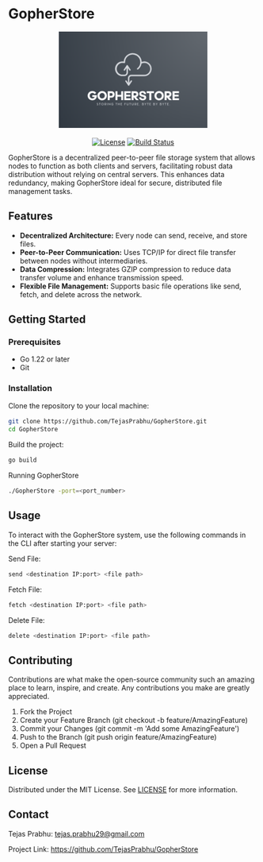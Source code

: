 # GopherStore

<div align="center">
  <img src="./docs/logo.png" alt="GopherStore Logo" width="300">
  <br><br>
  <a href="https://github.com/TejasPrabhu/GopherStore/blob/main/LICENSE"><img alt="License" src="https://img.shields.io/badge/license-MIT-green"></a>
<!--   <a href="https://goreportcard.com/report/github.com/TejasPrabhu/GopherStore"><img alt="Go Report Card" src="https://goreportcard.com/badge/github.com/TejasPrabhu/GopherStore"></a> -->
  <a href="https://github.com/TejasPrabhu/GopherStore/actions"><img alt="Build Status" src="https://github.com/TejasPrabhu/GopherStore/actions/workflows/go.yml/badge.svg"></a>
</div>

GopherStore is a decentralized peer-to-peer file storage system that allows nodes to function as both clients and servers, facilitating robust data distribution without relying on central servers. This enhances data redundancy, making GopherStore ideal for secure, distributed file management tasks.

## Features

- **Decentralized Architecture:** Every node can send, receive, and store files.
- **Peer-to-Peer Communication:** Uses TCP/IP for direct file transfer between nodes without intermediaries.
- **Data Compression:** Integrates GZIP compression to reduce data transfer volume and enhance transmission speed.
- **Flexible File Management:** Supports basic file operations like send, fetch, and delete across the network.

## Getting Started

### Prerequisites

- Go 1.22 or later
- Git

### Installation

Clone the repository to your local machine:

```bash
git clone https://github.com/TejasPrabhu/GopherStore.git
cd GopherStore
```

Build the project:

```bash
go build
```

Running GopherStore

```bash
./GopherStore -port=<port_number>
```

## Usage

To interact with the GopherStore system, use the following commands in the CLI after starting your server:

Send File:
```bash
send <destination IP:port> <file path>
```

Fetch File:
```bash
fetch <destination IP:port> <file path>
```

Delete File:
```bash
delete <destination IP:port> <file path>
```

## Contributing
Contributions are what make the open-source community such an amazing place to learn, inspire, and create. Any contributions you make are greatly appreciated.

1. Fork the Project
2. Create your Feature Branch (git checkout -b feature/AmazingFeature)
3. Commit your Changes (git commit -m 'Add some AmazingFeature')
4. Push to the Branch (git push origin feature/AmazingFeature)
5. Open a Pull Request

## License
Distributed under the MIT License. See [LICENSE](LICENSE) for more information.

## Contact
Tejas Prabhu: tejas.prabhu29@gmail.com

Project Link: https://github.com/TejasPrabhu/GopherStore
